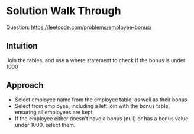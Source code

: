 # Solution Walk Through
Question: https://leetcode.com/problems/employee-bonus/

## Intuition
Join the tables, and use a where statement to check if the bonus is under 1000

## Approach
- Select employee name from the employee table, as well as their bonus
- Select from employee, including a left join with the bonus table, ensuring all employees are kept
- If the employee either doesn't have a bonus (null) or has a bonus value under 1000, select them.